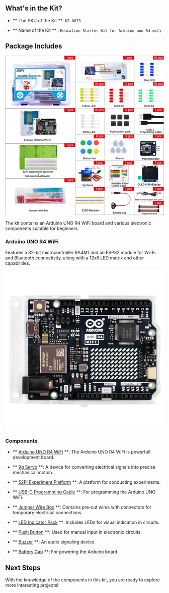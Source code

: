 ## What's in the Kit?

* ** The SKU of the Kit **: `KZ-0073` 

* ** Name of the Kit ** : `Education Starter Kit for Arduino uno R4 wifi`

## Package Includes

![kit_outlook](../imgs/KZ-0073-04.jpg)


The kit contains an Arduino UNO R4 WiFi board and various electronic components suitable for beginners.

### Arduino UNO R4 WiFi

Features a 32-bit microcontroller RA4M1 and an ESP32 module for Wi-Fi and Bluetooth connectivity, along with a 12x8 LED matrix and other capabilities.

![arduinoUNOR4WIFI](../imgs/arduino_uno_r4_wifi.png)

### Components

- ** [Arduino UNO R4 WiFi](../md/components/arduino_uno_r4_wifi.md) **: The Arduino UNO R4 WiFi is powerfull development board.

- ** [9g Servo](../md/components/9g_Servos.md) **: A device for converting electrical signals into precise mechanical motion.

- ** [52Pi Experiment Platform](../md/components/52Pi_Experiment_Trays.md) **: A platform for conducting experiments.

- ** [USB-C Programming Cable](../md/components/USB-C.md) **: For programming the Arduino UNO WiFi.

- ** [Jumper Wire Box](../md/components/Jumper_Wire_Organizers.md) **: Contains pre-cut wires with connectors for temporary electrical connections.

- ** [LED Indicator Pack](../md/components/LED_lights.md) **: Includes LEDs for visual indication in circuits.

- ** [Push Button](../md/components/Button.md) **: Used for manual input in electronic circuits.

- ** [Buzzer](../md/components/Buzzers.md) **: An audio signaling device.

- ** [Battery Cap](../md/components/9V_Battery_Clips.md) **: For powering the Arduino board.

## Next Steps

With the knowledge of the components in this kit, you are ready to explore more interesting projects!
